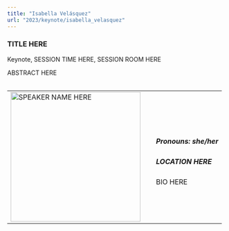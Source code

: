 ```yaml
---
title: "Isabella Velásquez"
url: "2023/keynote/isabella_velasquez"
---
```


### TITLE HERE
Keynote, SESSION TIME HERE, SESSION ROOM HERE

ABSTRACT HERE
<br><br>

<table>
  <tr><td><img width="300px" style="float: left; padding: 0px 20px 0px 0px;" 
           src="../../../../img/logo/logo_2023/logo_2023.png" alt="SPEAKER NAME HERE"></td>
  <td>
      <h5>Pronouns: she/her</h5>
      <h5>LOCATION HERE</h5>
      BIO HERE
      </td></tr>

</table>


